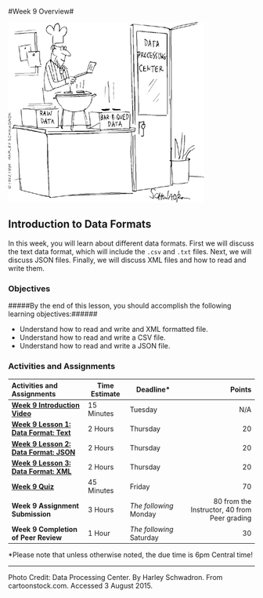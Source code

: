 #Week 9 Overview#

![Data Processing Comic](images/BBQ.gif)
## Introduction to Data Formats ##

In this week, you will learn about different data formats. First we will discuss the text data format, which will include the `.csv` and `.txt` files. Next, we will discuss JSON files. Finally, we will discuss XML files and how to read and write them.

### Objectives ###

#####By the end of this lesson, you should accomplish the following learning objectives:######

- Understand how to read and write and XML formatted file.
- Understand how to read and write a CSV file.
- Understand how to read and write a JSON file.

### Activities and Assignments ###

|Activities and Assignments | Time Estimate | Deadline* | Points|
|:------| -----|-------|----------:|
|**[Week 9 Introduction Video][w9v]**|15 Minutes|Tuesday|N/A|
|**[Week 9 Lesson 1: Data Format: Text](lesson1.md)**| 2 Hours |Thursday| 20|
|**[Week 9 Lesson 2: Data Format: JSON](lesson2.md)**| 2 Hours | Thursday | 20 |
|**[Week 9 Lesson 3: Data Format: XML](lesson3.md)**| 2 Hours | Thursday| 20 |
|**[Week 9 Quiz][w9q]**| 45 Minutes | Friday | 70|
|**Week 9 Assignment Submission**| 3 Hours | *The following* Monday | 80 from the Instructor, 40 from Peer grading | 
|**Week 9 Completion of Peer Review**| 1 Hour | *The following* Saturday | 30 | 

*Please note that unless otherwise noted, the due time is 6pm Central time!

----------
[w9v]: https://mediaspace.illinois.edu/media/
[w9q]: https://learn.illinois.edu/mod/quiz/view.php?id=1676828


Photo Credit: Data Processing Center.  By Harley Schwadron. From cartoonstock.com.  Accessed 3 August 2015.


